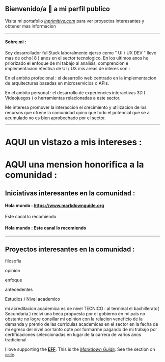 ## Bienvenido/a 👋 a mi perfil publico

Visita mi portafolio *[inprimitive.com](https://www.inprimitive.com)* para ver proyectos interesantes y obtener mas informacion

----

#### Sobre mi : 

Soy desarrollador fullStack laboralmente ejerso como " UI / UX DEV " llevo mas de ocho( 8 ) anos en el sector tecnologico. En los ultimos anos he priorizado el enfoque de mi tabajo al analisis, comprencion e implementacion efectiva de UI / UX mis areas de interes son :

En el ambito profecional : el desarrollo web centrado en la implementacion de arquitecturas basadas en microservicios o APIs. 

En el ambito personal : el desarrollo de experiencies interactivas 3D ( Videojuegos ) o herramientas relacionadas a este sector. 

Me interesa promover la interaccion el crecimiento y utilizacion de los recursos que ofrece la comunidad opino que todo el potencial que se a acumulado no es bien aprobechado por el sector.

---

# AQUI un vistazo a mis intereses :

# AQUI una mension honorifica a la comunidad :

## Iniciativas interesantes en la comunidad :

#### Hola mundo : <https://www.markdownguide.org>

Este canal lo recomiendo

#### Hola mundo : Este canal lo recomiendo

---

## Proyectos interesantes en la comunidad :

filosofia

opinion

enfoque

antecedentes

Estudios / Nivel academico

mi acreditacion academica es de nivel TECNICO : al terminal el bachillerato( Secundaria ) recivi una beca propuesta por el gobierno en mi pais no obstante no logre consiliar mi opinion con la relacion veneficio de la demanda y premio de las curriculas academicas en el sector en la fecha de mi egreso del nivel por tanto opte por formarme pagando de mi trabajo por certificaciones seleccionadas en lugar de la carrera de varios anos tradicional 


I love supporting the **[EFF](https://eff.org)**.
This is the *[Markdown Guide](https://www.markdownguide.org)*.
See the section on [`code`](#code).


<!--
**AlbumCorvus/AlbumCorvus** is a ✨ _special_ ✨ repository because its `README.md` (this file) appears on your GitHub profile.

Here are some ideas to get you started:

- 🔭 I’m currently working on ...
- 🌱 I’m currently learning ...
- 👯 I’m looking to collaborate on ...
- 🤔 I’m looking for help with ...
- 💬 Ask me about ...
- 📫 How to reach me: ...
- 😄 Pronouns: ...
- ⚡ Fun fact: ...
-->
